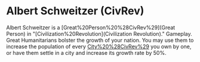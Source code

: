# Albert Schweitzer (CivRev)

Albert Schweitzer is a [Great%20Person%20%28CivRev%29](Great Person) in "[Civilization%20Revolution](Civilization Revolution)."
Gameplay.
Great Humanitarians bolster the growth of your nation. You may use them to increase the population of every [City%20%28CivRev%29](city) you own by one, or have them settle in a city and increase its growth rate by 50%.
